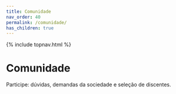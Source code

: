 ```yaml
---
title: Comunidade
nav_order: 40
permalink: /comunidade/
has_children: true
---
```


{% include topnav.html %}

# Comunidade
Participe: dúvidas, demandas da sociedade e seleção de discentes.
